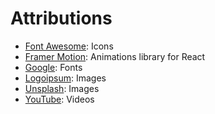 # Attributions

- [Font Awesome](https://fontawesome.com/): Icons
- [Framer Motion](https://www.framer.com/motion/): Animations library for React
- [Google](https://fonts.google.com/): Fonts
- [Logoipsum](https://logoipsum.com/): Images
- [Unsplash](https://unsplash.com/): Images
- [YouTube](https://www.youtube.com/): Videos
